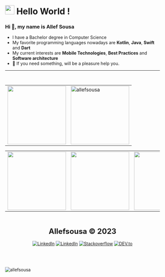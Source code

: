 

<h1><img src="https://emojis.slackmojis.com/emojis/images/1531849430/4246/blob-sunglasses.gif?1531849430" width="30"/> Hello World ! </h1>

### Hi 👋, my name is Allef Sousa

- I have a Bachelor degree in Computer Science
- My favorite programming languages nowadays are **Kotlin**, **Java**, **Swift** and **Dart**
- My current interests are **Mobile Technologies**, **Best Practices** and **Software architecture**
- 💬 If you need something, will be a pleasure help you.
---

<div align="center"><br>

<table>
    <tr><td><img height="190em" src="https://github-profile-summary-cards.vercel.app/api/cards/profile-details?username=allefsousa&theme=github_dark"/></td><td>
   <img height="190em" align="center" src="http://github-readme-streak-stats.herokuapp.com?user=allefsousa&theme=github_dark&date_format=j%20M%5B%20Y%5D" alt="allefsousa" />
        </td></tr>
  </table>
  
  <table>
    <tr><td><img height="190em" src="https://github-profile-summary-cards.vercel.app/api/cards/most-commit-language?username=allefsousa&theme=github_dark"/></td><td>
    <img height="190em" src="https://github-profile-summary-cards.vercel.app/api/cards/repos-per-language?username=allefsousa&theme=github_dark"/></td><td>
    <img height="190em" src="https://github-profile-summary-cards.vercel.app/api/cards/stats?username=allefsousa&theme=github_dark"/></td></tr>
  </table>
  
  </div>


<br/>
<br/>
<div align="center">
    <strong>
        <font size="+2" style="font"> Allefsousa © 2023 </font>
    </strong>
</div>
<br />
<div align="center">
    <a href="https://www.linkedin.com/in/allef-sousa" target="_blank"
        ><img
            src="https://img.shields.io/badge/LinkedIn-%230077B5.svg?&style=flat-square&logo=linkedin&logoColor=white"
            alt="LinkedIn"
    /></a>
    <a href="https://www.twitter.com/Allefsousa01" target="_blank"
        ><img
            src="https://img.shields.io/badge/Twitter-%230077B5.svg?&style=flat-square&logo=twitter&logoColor=white"
            alt="LinkedIn"
    /></a>
    <a href="https://stackoverflow.com/users/7396615" target="_blank"
        ><img
            src="https://img.shields.io/badge/-Stackoverflow-4CA143?style=flat-square&logo=Stackoverflow&logoColor=white"
            alt="Stackoverflow"
    /></a>
    <a href="https://dev.to/allefsousa" target="_blank"
        ><img
            src="https://img.shields.io/badge/DEV-%230A0A0A.svg?&style=flat-square&logo=DEV.to&logoColor=white"
            alt="DEV.to"
    /></a>
</div>

<br/>
<br/>

</div>


<br/>
<br/>
 <img src="https://komarev.com/ghpvc/?username=allefsousa&style=flat" alt="allefsousa" />



  









